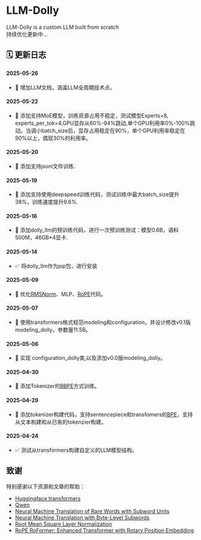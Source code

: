 # LLM-Dolly
LLM-Dolly is a custom LLM built from scratch   
持续优化更新中...

## 🗓️ 更新日志

#### 2025-05-26
- 📝 增加LLM文档，涵盖LLM全周期技术点。

#### 2025-05-22
- 📝 添加支持MoE模型，训练资源占用不稳定，测试模型Experts=8, experts_per_tok=4,GPU显存从60%-94%跳动,单个GPU利用率0%-100%跳动。当调小batch_size后，显存占用稳定在90%，单个GPU利用率稳定在90%以上，偶现30%的利用率。

#### 2025-05-20
- 📝 添加支持jsonl文件训练.

#### 2025-05-19
- 📝 添加支持使用deepspeed训练代码，测试训练中最大batch_size提升38%，训练速度提升9.6%.

#### 2025-05-16
- 📝 添加dolly_llm的预训练代码，进行一次预训练测试：模型0.6B，语料500M，46GB*4显卡.

#### 2025-05-14
- ✅ 将dolly_llm作为pip包，进行安装

#### 2025-05-09
- 📝 优化[RMSNorm](https://arxiv.org/pdf/1910.07467)、MLP、[RoPE](https://arxiv.org/pdf/2104.09864)代码。

#### 2025-05-07
- 📝 使用transformers格式规范modeling和configuration，并设计修改v0.1版modeling_dolly，参数量11.5B。

#### 2025-05-06
- 📝 实现 configuration_dolly类,以及添加v0.0版modeling_dolly。

#### 2025-04-30
- 📝 添加Tokenizer的[BBPE](https://arxiv.org/pdf/1909.03341)方式训练。

#### 2025-04-29
- 📝 添加tokenizer构建代码，支持sentencepiece和transfomers的[BPE](https://arxiv.org/pdf/1508.07909)，支持从文本构建和从已有的tokenzier构建。

#### 2025-04-24
- ✅ 测试从transformers构建自定义的LLM模型结构。

## 致谢

特别感谢以下资源和文章的帮助：

- [Huggingface transformers](https://github.com/huggingface/transformers)
- [Qwen](https://huggingface.co/Qwen)
- [Neural Machine Translation of Rare Words with Subword Units](https://arxiv.org/pdf/1508.07909)
- [Neural Machine Translation with Byte-Level Subwords](https://arxiv.org/pdf/1909.03341)
- [Root Mean Square Layer Normalization](https://arxiv.org/pdf/1910.07467)
- [RoPE RoFormer: Enhanced Transformer with Rotary Position Embedding](https://arxiv.org/pdf/2104.09864)